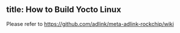title: How to Build Yocto Linux 
---


Please refer to   https://github.com/adlink/meta-adlink-rockchip/wiki
